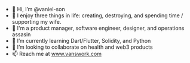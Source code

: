 - 👋 Hi, I’m @vaniel-son
- 👀 I enjoy three things in life: creating, destroying, and spending time / supporting my wife. 
- 👀 I'm a product manager, software engineer, designer, and operations assasin
- 🌱 I’m currently learning Dart/Flutter, Solidity, and Python
- 💞️ I’m looking to collaborate on health and web3 products
- 📫 Reach me at www.vanswork.com

<!---
vanswork/vanswork is a ✨ special ✨ repository because its `README.md` (this file) appears on your GitHub profile.
You can click the Preview link to take a look at your changes.
--->
